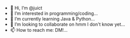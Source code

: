 - 👋 Hi, I’m @juict
- 👀 I’m interested in programming/coding...
- 🌱 I’m currently learning Java & Python...
- 💞️ I’m looking to collaborate on hmm I don't know yet...
- 📫 How to reach me: DM!...

<!---
juict/juict is a ✨ special ✨ repository because its `README.md` (this file) appears on your GitHub profile.
You can click the Preview link to take a look at your changes.
--->
